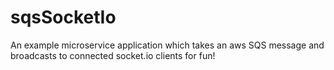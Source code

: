 # sqsSocketIo
An example microservice application which takes an aws SQS message and broadcasts to connected socket.io clients for fun!
